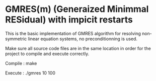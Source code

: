 # GMRES(m) (Generaized Minimmal RESidual) with impicit restarts

This is the basic implementation of GMRES algorithm for resolving non-symmetric linear equation systems, no preconditionning is used.

Make sure all source code files are in the same location in order for the project to compile and execute correctly.

Compile : make

Execute : ./gmres 10 100 
